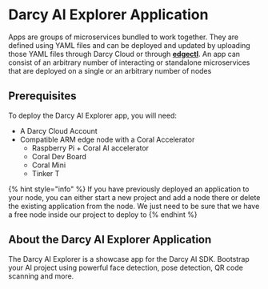 # Darcy AI Explorer Application

Apps are groups of microservices bundled to work together. They are defined using YAML files and can be deployed and updated by uploading those YAML files through Darcy Cloud or through [**edgectl**](../../get-started-edgectl/). An app can consist of an arbitrary number of interacting or standalone microservices that are deployed on a single or an arbitrary number of nodes

## Prerequisites

To deploy the Darcy AI Explorer app, you will need:

* A Darcy Cloud Account
* Compatible ARM edge node with a Coral Accelerator
  * Raspberry Pi + Coral AI accelerator
  * Coral Dev Board
  * Coral Mini
  * Tinker T

{% hint style="info" %}
If you have previously deployed an application to your node, you can either start a new project and add a node there or delete the existing application from the node. We just need to be sure that we have a free node inside our project to deploy to
{% endhint %}

## About the Darcy AI Explorer Application

The Darcy AI Explorer is a showcase app for the Darcy AI SDK. Bootstrap your AI project using powerful face detection, pose detection, QR code scanning and more.
